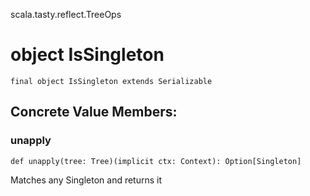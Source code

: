 scala.tasty.reflect.TreeOps
# object IsSingleton

<pre><code class="language-scala" >final object IsSingleton extends Serializable</pre></code>
## Concrete Value Members:
### unapply
<pre><code class="language-scala" >def unapply(tree: Tree)(implicit ctx: Context): Option[Singleton]</pre></code>
Matches any Singleton and returns it


